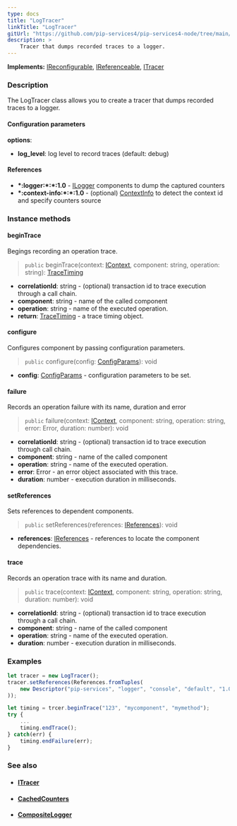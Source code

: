 ```yaml
---
type: docs
title: "LogTracer"
linkTitle: "LogTracer"
gitUrl: "https://github.com/pip-services4/pip-services4-node/tree/main/pip-services4-observability-node"
description: >
    Tracer that dumps recorded traces to a logger.
---
```


**Implements:** [IReconfigurable](../../../components/config/ireconfigurable), [IReferenceable](../../../components/refer/ireferenceable), [ITracer](../itracer)

### Description

The LogTracer class allows you to create a tracer that dumps recorded traces to a logger.

#### Configuration parameters

**options**:
- **log_level**: log level to record traces (default: debug)    

#### References

- **\*:logger:\*:\*:1.0** - [ILogger](../../log/ilogger) components to dump the captured counters
- **\*:context-info:\*:\*:1.0** - (optional) [ContextInfo](../../../components/context/context_info) to detect the context id and specify counters source


### Instance methods

#### beginTrace 
Begings recording an operation trace.

> `public` beginTrace(context: [IContext](../../../components/context/icontext), component: string, operation: string): [TraceTiming](../trace_timing)

- **correlationId**: string - (optional) transaction id to trace execution through a call chain.
- **component**: string - name of the called component
- **operation**: string - name of the executed operation.
- **return**: [TraceTiming](../trace_timing) - a trace timing object.


#### configure
Configures component by passing configuration parameters.

> `public` configure(config: [ConfigParams](../../../components/config/config_params)): void

- **config**: [ConfigParams](../../../components/config/config_params) - configuration parameters to be set.


#### failure
Records an operation failure with its name, duration and error

> `public` failure(context: [IContext](../../../components/context/icontext), component: string, operation: string, error: Error,
duration: number): void

- **correlationId**: string - (optional) transaction id to trace execution through call chain.
- **component**: string - name of the called component
- **operation**: string - name of the executed operation.
- **error**: Error - an error object associated with this trace.
- **duration**: number - execution duration in milliseconds.


#### setReferences
Sets references to dependent components.

> `public` setReferences(references: [IReferences](../../../commons/refer/ireferences)): void

- **references**: [IReferences](../../../commons/refer/ireferences) - references to locate the component dependencies.

#### trace
Records an operation trace with its name and duration.

> `public` trace(context: [IContext](../../../components/context/icontext), component: string, operation: string, duration: number): void

- **correlationId**: string - (optional) transaction id to trace execution through a call chain.
- **component**: string - name of the called component
- **operation**: string - name of the executed operation.
- **duration**: number - execution duration in milliseconds.

### Examples

```typescript
let tracer = new LogTracer();
tracer.setReferences(References.fromTuples(
    new Descriptor("pip-services", "logger", "console", "default", "1.0"), new ConsoleLogger()
));

let timing = trcer.beginTrace("123", "mycomponent", "mymethod");
try {
    ...
    timing.endTrace();
} catch(err) {
    timing.endFailure(err);
}
```

### See also
- #### [ITracer](../itracer)
- #### [CachedCounters](../../count/cached_counters)
- #### [CompositeLogger](../../log/composite_logger)
